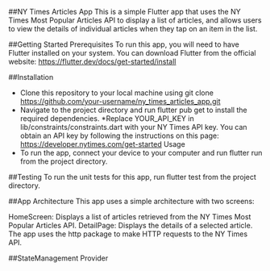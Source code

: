 ##NY Times Articles App
This is a simple Flutter app that uses the NY Times Most Popular Articles API to display a list of articles, and allows users to view the details of individual articles when they tap on an item in the list.

##Getting Started
Prerequisites
To run this app, you will need to have Flutter installed on your system. You can download Flutter from the official website: https://flutter.dev/docs/get-started/install

##Installation
* Clone this repository to your local machine using git clone https://github.com/your-username/ny_times_articles_app.git
* Navigate to the project directory and run flutter pub get to install the required dependencies.
*Replace YOUR_API_KEY in lib/constraints/constraints.dart with your NY Times API key. You can obtain an API key by following the instructions on this page: https://developer.nytimes.com/get-started
Usage
* To run the app, connect your device to your computer and run flutter run from the project directory.

##Testing
To run the unit tests for this app, run flutter test from the project directory.

##App Architecture
This app uses a simple architecture with two screens:

HomeScreen: Displays a list of articles retrieved from the NY Times Most Popular Articles API.
DetailPage: Displays the details of a selected article.
The app uses the http package to make HTTP requests to the NY Times API.

##StateManagement
Provider
